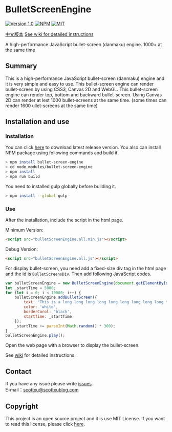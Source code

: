 # BulletScreenEngine
[![Version 1.0](https://img.shields.io/badge/version-1.0-brightgreen.svg?style=flat-square)](https://github.com/iamscottxu/BulletScreenEngine/releases/tag/1.0)
[![NPM](https://img.shields.io/npm/v/bullet-screen-engine.svg?style=flat-square)](https://www.npmjs.com/package/bullet-screen-engine)
[![MIT](https://img.shields.io/github/license/mashape/apistatus.svg?style=flat-square)](https://github.com/iamscottxu/BulletScreenEngine/blob/master/LICENSE)

[中文版本](https://github.com/iamscottxu/BulletScreenEngine/blob/master/README.md)
[See wiki for detailed instructions](https://github.com/iamscottxu/BulletScreenEngine/wiki)

A high-performance JavaScript bullet-screen (danmaku) engine. 1000+ at the same time

## Summary
This is a high-performance JavaScript bullet-screen (danmaku) engine and it is very simple and easy to use. This bullet-screen engine can render bullet-screen by using CSS3, Canvas 2D and WebGL. This bullet-screen engine can render top, bottom and backward bullet-screen. Using Canvas 2D can render at lest 1000 bullet-screens at the same time. (some times can render 1600 ullet-screens at the same time)

## Installation and use
### Installation
You can click [here](https://github.com/iamscottxu/BulletScreenEngine/releases/tag/1.0) to download latest release version. You also can install NPM package using following commands and build it.
```Bash
> npm install bullet-screen-engine
> cd node_modules/bullet-screen-engine
> npm install
> npm run build
```
You need to installed gulp globally before building it. 
```Bash
> npm install --global gulp
```
### Use
After the installation, include the script in the html page.

Minimum Version:
```Html
<script src="bulletScreenEngine.all.min.js"></script>
```
Debug Version:
```Html
<script src="bulletScreenEngine.all.js"></script>
```
For display bullet-screen, you need add a fixed-size div tag in the html page and the id is `BulletScreensDiv`. Then add following JavaScript codes.
```JavaScript
var bulletScreenEngine = new BulletScreenEngine(document.getElementById('BulletScreensDiv'));
let _startTime = 5000;
for (let i = 0; i < 10000; i++) {
    bulletScreenEngine.addBulletScreen({
        text: "This is a long long long long long long long long long test(^_^)",
        color: 'white',
        borderCorol: 'black',
        startTime: _startTime
    });
    _startTime += parseInt(Math.random() * 300);
}
bulletScreenEngine.play();
```
Open the web page with a browser to display the bullet-screen. 

See [wiki](https://github.com/iamscottxu/BulletScreenEngine/wiki) for detailed instructions.

## Contact
If you have any issue please write [issues](https://github.com/iamscottxu/BulletScreenEngine/issues).<br/>
E-mail：[scottxu@scottxublog.com](mailto:scottxu@scottxublog.com)

## Copyright
This project is an open source project and it is use MIT License. If you want to read this license, please click [here](https://github.com/iamscottxu/BulletScreenEngine/blob/master/LICENSE).